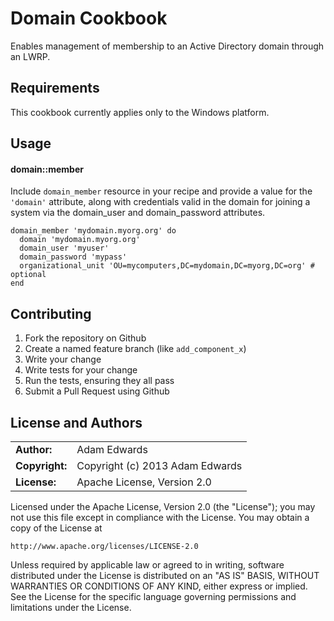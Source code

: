 Domain Cookbook
======================
Enables management of membership to an Active Directory domain through an LWRP.

Requirements
------------
This cookbook currently applies only to the Windows platform.

Usage
-----
#### domain::member

Include `domain_member` resource in your recipe and provide a value for the
`'domain'` attribute, along with credentials valid in the domain for joining a
system via the domain_user and domain_password attributes.

```
domain_member 'mydomain.myorg.org' do
  domain 'mydomain.myorg.org'
  domain_user 'myuser'
  domain_password 'mypass'
  organizational_unit 'OU=mycomputers,DC=mydomain,DC=myorg,DC=org' # optional
end
```

Contributing
------------
1. Fork the repository on Github
2. Create a named feature branch (like `add_component_x`)
3. Write your change
4. Write tests for your change
5. Run the tests, ensuring they all pass
6. Submit a Pull Request using Github

License and Authors
-------------------

|                      |                                          |
|:---------------------|:-----------------------------------------|
| **Author:**          | Adam Edwards
| **Copyright:**       | Copyright (c) 2013 Adam Edwards
| **License:**         | Apache License, Version 2.0

Licensed under the Apache License, Version 2.0 (the "License");
you may not use this file except in compliance with the License.
You may obtain a copy of the License at

    http://www.apache.org/licenses/LICENSE-2.0

Unless required by applicable law or agreed to in writing, software
distributed under the License is distributed on an "AS IS" BASIS,
WITHOUT WARRANTIES OR CONDITIONS OF ANY KIND, either express or implied.
See the License for the specific language governing permissions and
limitations under the License.

